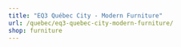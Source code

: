 ```yaml
---
title: "EQ3 Québec City - Modern Furniture"
url: /quebec/eq3-quebec-city-modern-furniture/
shop: furniture
---
```

